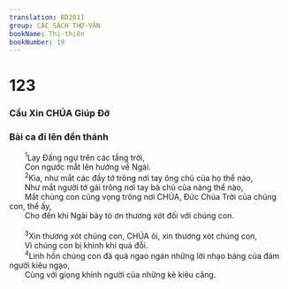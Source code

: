 ```yaml
---
translation: BD2011
group: CÁC SÁCH THƠ-VĂN
bookName: Thi-thiên 
bookNumber: 19
---
```


<div class="title"><h1>123</h1><h3>Cầu Xin CHÚA Giúp Ðỡ</h3><h3>Bài ca đi lên đền thánh</h3></div>
<span class="verse thi_123_1">  <sup>1</sup>Lạy Ðấng ngự trên các tầng trời,<br/>  Con ngước mắt lên hướng về Ngài.<br/></span>
<span class="verse thi_123_2">  <sup>2</sup>Kìa, như mắt các đầy tớ trông nơi tay ông chủ của họ thể nào,<br/>  Như mắt người tớ gái trông nơi tay bà chủ của nàng thể nào,<br/>  Mắt chúng con cũng vọng trông nơi CHÚA, Ðức Chúa Trời của chúng con, thể ấy,<br/>  Cho đến khi Ngài bày tỏ ơn thương xót đối với chúng con.<br/><br/></span>
<span class="verse thi_123_3">  <sup>3</sup>Xin thương xót chúng con, CHÚA ôi, xin thương xót chúng con,<br/>  Vì chúng con bị khinh khi quá đỗi.<br/></span>
<span class="verse thi_123_4">  <sup>4</sup>Linh hồn chúng con đã quá ngao ngán những lời nhạo báng của đám người kiêu ngạo,<br/>  Cùng với giọng khinh người của những kẻ kiêu căng.<br/></span>

